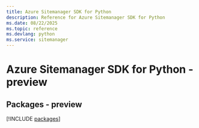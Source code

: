 ```yaml
---
title: Azure Sitemanager SDK for Python
description: Reference for Azure Sitemanager SDK for Python
ms.date: 08/22/2025
ms.topic: reference
ms.devlang: python
ms.service: sitemanager
---
```

# Azure Sitemanager SDK for Python - preview
## Packages - preview
[!INCLUDE [packages](sitemanager-index.md)]